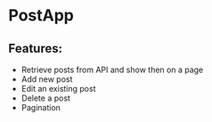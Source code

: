 # PostApp

## Features:
- Retrieve posts from API and show then on a page  
- Add new post
- Edit an existing post
- Delete a post
- Pagination
